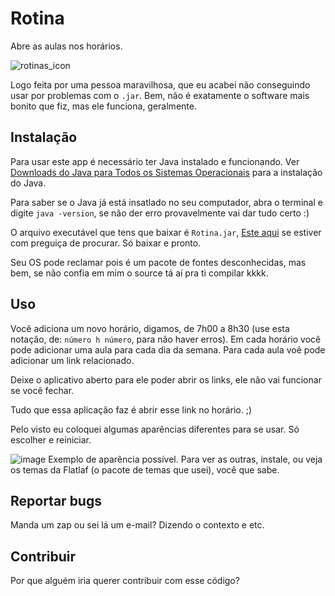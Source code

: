 # Rotina
Abre as aulas nos horários.

![rotinas_icon](https://user-images.githubusercontent.com/54824248/141036966-1e7582fe-8b33-4842-afb1-50e50bba1e2a.png)

Logo feita por uma pessoa maravilhosa, que eu acabei não conseguindo usar por problemas com o `.jar`.
Bem, não é exatamente o software mais bonito que fiz, mas ele funciona, geralmente.

## Instalação
Para usar este app é necessário ter Java instalado e funcionando.
Ver [Downloads do Java para Todos os Sistemas Operacionais](https://www.java.com/pt-BR/download/manual.jsp) para a instalação do Java.

Para saber se o Java já está insatlado no seu computador, abra o terminal e digite `java -version`, se não der erro provavelmente vai dar tudo certo :)

O arquivo executável que tens que baixar é `Rotina.jar`,
[Este aqui](https://github.com/icarob-eng/Rotina/blob/master/Rotina.jar) se estiver com preguiça de procurar. Só baixar e pronto.

Seu OS pode reclamar pois é um pacote de fontes desconhecidas, mas bem, se não confia em mim o source tá aí pra ti compilar kkkk.

## Uso
Você adiciona um novo horário, digamos, de 7h00 a 8h30 (use esta notação, de: `número h número`, para não haver erros).
Em cada horário você pode adicionar uma aula para cada dia da semana. Para cada aula voê pode adicionar um link relacionado.

Deixe o aplicativo aberto para ele poder abrir os links, ele não vai funcionar se você fechar.

Tudo que essa aplicação faz é abrir esse link no horário. ;)

Pelo visto eu coloquei algumas aparências diferentes para se usar. Só escolher e reiniciar.

![image](https://user-images.githubusercontent.com/54824248/141037376-baba324b-c3fc-43e9-96a7-ab82a4ba0ba2.png)
Exemplo de aparência possível. Para ver as outras, instale, ou veja os temas da Flatlaf (o pacote de temas que usei), você que sabe.

## Reportar bugs
Manda um zap ou sei lá um e-mail? Dizendo o contexto e etc.

## Contribuir
Por que alguém iria querer contribuir com esse código?
